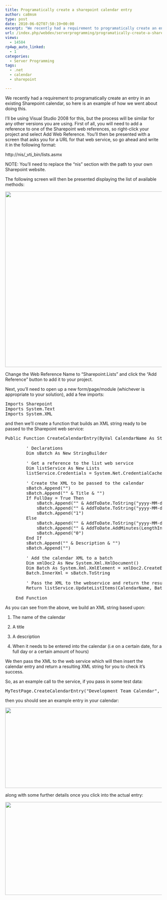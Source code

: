 ```yaml
---
title: Programatically create a sharepoint calendar entry
author: ca8msm
type: post
date: 2010-06-02T07:50:19+00:00
excerpt: "We recently had a requirement to programatically create an entry in an existing Sharepoint calendar, so here is an example of how we went about doing this.I'll be using Visual Studio 2008 for this, but the process will similar for any other versions you are using. First of all, you will need to add a reference to one of the Sharepoint web references, so right-click your project and select Add Web Reference."
url: /index.php/webdev/serverprogramming/programatically-create-a-sharepoint-cale/
views:
  - 14584
rp4wp_auto_linked:
  - 1
categories:
  - Server Programming
tags:
  - .net
  - calendar
  - sharepoint

---
```

We recently had a requirement to programatically create an entry in an existing Sharepoint calendar, so here is an example of how we went about doing this.

I&#8217;ll be using Visual Studio 2008 for this, but the process will be similar for any other versions you are using. First of all, you will need to add a reference to one of the Sharepoint web references, so right-click your project and select Add Web Reference. You&#8217;ll then be presented with a screen that asks you for a URL for that web service, so go ahead and write it in the following format:

http://nis/\_vti\_bin/lists.asmx

NOTE: You&#8217;ll need to replace the &#8220;nis&#8221; section with the path to your own Sharepoint website.

The following screen will then be presented displaying the list of available methods:

<div class="image_block">
  <img src="/wp-content/uploads/blogs/WebDev/SharepointCalendars/AddWebReference.png" alt="" title="" width="817" height="563" />
</div>

Change the Web Reference Name to &#8220;Sharepoint.Lists&#8221; and click the &#8220;Add Reference&#8221; button to add it to your project.

Next, you&#8217;ll need to open up a new form/page/module (whichever is appropriate to your solution), add a few imports:

<pre>Imports Sharepoint
Imports System.Text
Imports System.XML</pre>

and then we&#8217;ll create a function that builds an XML string ready to be passed to the Sharepoint web service:

<pre>Public Function CreateCalendarEntry(ByVal CalendarName As String, ByVal Title As String, ByVal Description As String, ByVal AddToDate As DateTime, ByVal FullDay As Boolean, ByVal LengthInMinutes As Double) As XmlNode

        ' Declarations
        Dim sBatch As New StringBuilder

        ' Get a reference to the list web service
        Dim listService As New Lists
        listService.Credentials = System.Net.CredentialCache.DefaultCredentials

        ' Create the XML to be passed to the calendar
        sBatch.Append("<Method ID='1' Cmd='New'>")
        sBatch.Append("<Field Name='Title'>" & Title & "</Field>")
        If FullDay = True Then
            sBatch.Append("<Field Name='EventDate'>" & AddToDate.ToString("yyyy-MM-dd") & "</Field>")
            sBatch.Append("<Field Name='EndDate'>" & AddToDate.ToString("yyyy-MM-dd") & "</Field>")
            sBatch.Append("<Field Name='fAllDayEvent'>1</Field>")
        Else
            sBatch.Append("<Field Name='EventDate'>" & AddToDate.ToString("yyyy-MM-ddTHH:mm:ssZ") & "</Field>")
            sBatch.Append("<Field Name='EndDate'>" & AddToDate.AddMinutes(LengthInMinutes).ToString("yyyy-MM-ddTHH:mm:ssZ") & "</Field>")
            sBatch.Append("<Field Name='fAllDayEvent'>0</Field>")
        End If
        sBatch.Append("<Field Name='Description'>" & Description & "</Field>")
        sBatch.Append("</Method>")

        ' Add the calendar XML to a batch
        Dim xmlDoc2 As New System.Xml.XmlDocument()
        Dim Batch As System.Xml.XmlElement = xmlDoc2.CreateElement("Batch")
        Batch.InnerXml = sBatch.ToString

        ' Pass the XML to the webservice and return the result
        Return listService.UpdateListItems(CalendarName, Batch)

    End Function</pre>

As you can see from the above, we build an XML string based upon:

1. The name of the calendar
  
2. A title
  
3. A description
  
4. When it needs to be entered into the calendar (i.e on a certain date, for a full day or a certain amount of hours)

We then pass the XML to the web service which will then insert the calendar entry and return a resulting XML string for you to check it&#8217;s success.

So, as an example call to the service, if you pass in some test data:

<pre>MyTestPage.CreateCalendarEntry("Development Team Calendar", "LessThanDot.com", "This is a sample calendar entry", System.DateTime.Now, False, 30)</pre>

then you should see an example entry in your calendar:

<div class="image_block">
  <img src="/wp-content/uploads/blogs/WebDev/SharepointCalendars/CalendarEntry.png" alt="" title="" width="622" height="258" />
</div>

along with some further details once you click into the actual entry:

<div class="image_block">
  <img src="/wp-content/uploads/blogs/WebDev/SharepointCalendars/CalendarEntryDetails.png" alt="" title="" width="650" height="298" />
</div>